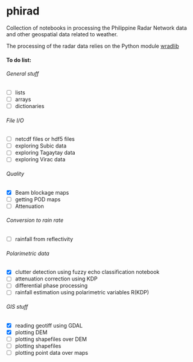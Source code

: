 # phirad

Collection of notebooks in processing the Philippine Radar Network data and other geospatial data related to weather.

The processing of the radar data relies on the Python module [wradlib](https://github.com/wradlib/wradlib)

#### To do list:

###### General stuff
- [ ] lists
- [ ] arrays
- [ ] dictionaries

###### File I/O
- [ ] netcdf files or hdf5 files
- [ ] exploring Subic data
- [ ] exploring Tagaytay data
- [ ] exploring Virac data

###### Quality
- [x] Beam blockage maps
- [ ] getting POD maps
- [ ] Attenuation

###### Conversion to rain rate
- [ ] rainfall from reflectivity

###### Polarimetric data
- [x] clutter detection using fuzzy echo classification notebook
- [ ] attenuation correction using KDP
- [ ] differential phase processing
- [ ] rainfall estimation using polarimetric variables R(KDP)

###### GIS stuff
- [x] reading geotiff using GDAL
- [x] plotting DEM
- [ ] plotting shapefiles over DEM
- [ ] plotting shapefiles
- [ ] plotting point data over maps
